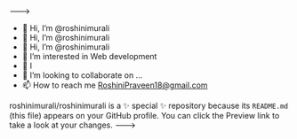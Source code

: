 --->
- 👋 Hi, I’m @roshinimurali
- 👋 Hi, I’m @roshinimurali
- 👋 Hi, I’m @roshinimurali
- 👀 I’m interested in Web development
- 🌱 I 
- 💞️ I’m looking to collaborate on ...
- 📫 How to reach me RoshiniPraveen18@gmail.com

roshinimurali/roshinimurali is a ✨ special ✨ repository because its `README.md` (this file) appears on your GitHub profile.
You can click the Preview link to take a look at your changes.
--->
